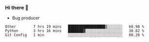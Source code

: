 ### Hi there 👋
* Bug producer
<!--START_SECTION:waka-->
```text
Other        7 hrs 19 mins   █████████████████▒░░░░░░░   68.98 % 
Python       3 hrs 16 mins   ███████▓░░░░░░░░░░░░░░░░░   30.82 % 
Git Config   1 min           ░░░░░░░░░░░░░░░░░░░░░░░░░   00.20 % 
```
<!--END_SECTION:waka-->
